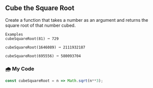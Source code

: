 ## Cube the Square Root

Create a function that takes a number as an argument and returns the square root of that number cubed.
```
Examples
cubeSquareRoot(81) ➞ 729

cubeSquareRoot(1646089) ➞ 2111932187

cubeSquareRoot(695556) ➞ 580093704
```
### :cloud_with_rain: My Code
```js
const cubeSquareRoot = n => Math.sqrt(n**3);
```
